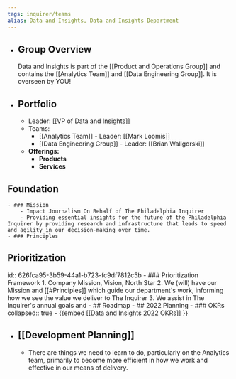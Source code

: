 ```yaml
---
tags: inquirer/teams
alias: Data and Insights, Data and Insights Department
---
```


- ## Group Overview
  Data and Insights is part of the [[Product and Operations Group]] and contains the [[Analytics Team]] and [[Data Engineering Group]]. It is overseen by YOU!
- ## Portfolio
	- Leader: [[VP of Data and Insights]]
	- Teams:
		- [[Analytics Team]] - Leader: [[Mark Loomis]]
		- [[Data Engineering Group]] - Leader: [[Brian Waligorski]]
	- **Offerings:**
		- **Products**
		- **Services**
## Foundation
	- ### Mission
		- Impact Journalism On Behalf of The Philadelphia Inquirer
		- Providing essential insights for the future of the Philadelphia Inquirer by providing research and infrastructure that leads to speed and agility in our decision-making over time.
	- ### Principles
## Prioritization
id:: 626fca95-3b59-44a1-b723-fc9df7812c5b
	- ### Prioritization Framework
	  1. Company Mission, Vision, North Star
	  2. We (will) have our Mission and [[#Principles]] which guide our department's work, informing how we see the value we deliver to The Inquirer
	  3. We assist in The Inquirer's annual goals and
	- ## Roadmap
	- ## 2022 Planning
		- ### OKRs
		  collapsed:: true
			- {{embed [[Data and Insights 2022 OKRs]] }}
- ## [[Development Planning]]
	- There are things we need to learn to do, particularly on the Analytics team, primarily to become more efficient in how we work and effective in our means of delivery.